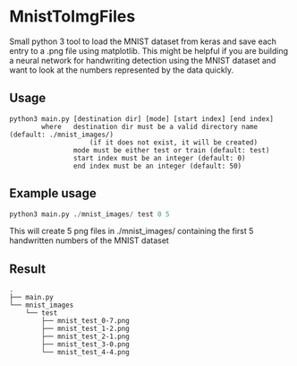 # MnistToImgFiles
Small python 3 tool to load the MNIST dataset from keras and save each entry to a .png file using matplotlib.
This might be helpful if you are building a neural network for handwriting detection using the MNIST dataset and want to look at the numbers represented by the data quickly.

## Usage
```
python3 main.py [destination dir] [mode] [start index] [end index]
        where   destination dir must be a valid directory name (default: ./mnist_images/)
                    (if it does not exist, it will be created)
                mode must be either test or train (default: test)
                start index must be an integer (default: 0)
                end index must be an integer (default: 50)
```

## Example usage
```python
python3 main.py ./mnist_images/ test 0 5
```
This will create 5 png files in ./mnist_images/ containing the first 5 handwritten numbers of the MNIST dataset

## Result
```
.
├── main.py
└── mnist_images
    └── test
        ├── mnist_test_0-7.png
        ├── mnist_test_1-2.png
        ├── mnist_test_2-1.png
        ├── mnist_test_3-0.png
        └── mnist_test_4-4.png
```
